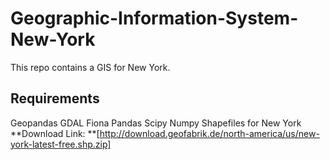 # Geographic-Information-System-New-York
This repo contains a GIS for New York.

## Requirements

Geopandas
GDAL
Fiona
Pandas
Scipy
Numpy
Shapefiles for New York **Download Link: **[http://download.geofabrik.de/north-america/us/new-york-latest-free.shp.zip]
